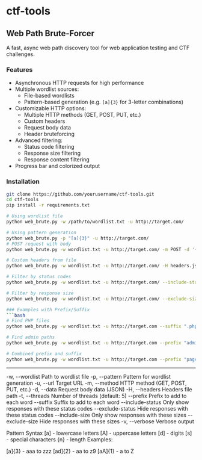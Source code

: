 # ctf-tools

## Web Path Brute-Forcer

A fast, async web path discovery tool for web application testing and CTF challenges.

### Features
- Asynchronous HTTP requests for high performance
- Multiple wordlist sources:
  - File-based wordlists
  - Pattern-based generation (e.g. `[a]{3}` for 3-letter combinations)
- Customizable HTTP options:
  - Multiple HTTP methods (GET, POST, PUT, etc.)
  - Custom headers
  - Request body data
  - Header bruteforcing
- Advanced filtering:
  - Status code filtering
  - Response size filtering
  - Response content filtering
- Progress bar and colorized output

### Installation

```bash
git clone https://github.com/yourusername/ctf-tools.git
cd ctf-tools
pip install -r requirements.txt

# Using wordlist file
python web_brute.py -w /path/to/wordlist.txt -u http://target.com/

# Using pattern generation
python web_brute.py -p "[a]{3}" -u http://target.com/
# POST request with body
python web_brute.py -w wordlist.txt -u http://target.com/ -m POST -d '{"key": "value"}'

# Custom headers from file
python web_brute.py -w wordlist.txt -u http://target.com/ -H headers.json

# Filter by status codes
python web_brute.py -w wordlist.txt -u http://target.com/ --include-status 200 301

# Filter by response size
python web_brute.py -w wordlist.txt -u http://target.com/ --exclude-size 0

### Examples with Prefix/Suffix
```bash
# Find PHP files
python web_brute.py -w wordlist.txt -u http://target.com --suffix ".php"

# Find admin paths
python web_brute.py -w wordlist.txt -u http://target.com --prefix "admin_"

# Combined prefix and suffix
python web_brute.py -w wordlist.txt -u http://target.com --prefix "page_" --suffix ".html"
```

---

-w, --wordlist     Path to wordlist file
-p, --pattern      Pattern for wordlist generation
-u, --url          Target URL
-m, --method       HTTP method (GET, POST, PUT, etc.)
-d, --data         Request body data (JSON)
-H, --headers      Headers file path
-t, --threads      Number of threads (default: 5)
--prefix           Prefix to add to each word
--suffix           Suffix to add to each word
--include-status   Only show responses with these status codes
--exclude-status   Hide responses with these status codes
--include-size     Only show responses with these sizes
--exclude-size     Hide responses with these sizes
-v, --verbose      Verbose output

Pattern Syntax
[a] - lowercase letters
[A] - uppercase letters
[d] - digits
[s] - special characters
{n} - length
Examples:

[a]{3} - aaa to zzz
[ad]{2} - aa to z9
[aA]{1} - a to Z